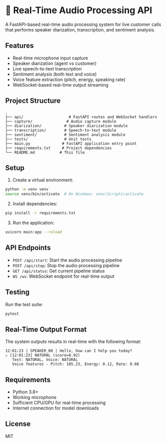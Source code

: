 # 🚀 Real-Time Audio Processing API

A FastAPI-based real-time audio processing system for live customer calls that performs speaker diarization, transcription, and sentiment analysis.

## Features

- Real-time microphone input capture
- Speaker diarization (agent vs customer)
- Live speech-to-text transcription
- Sentiment analysis (both text and voice)
- Voice feature extraction (pitch, energy, speaking rate)
- WebSocket-based real-time output streaming

## Project Structure

```
.
├── api/                    # FastAPI routes and WebSocket handlers
├── capture/               # Audio capture module
├── diarization/          # Speaker diarization module
├── transcription/        # Speech-to-text module
├── sentiment/            # Sentiment analysis module
├── tests/                # Unit tests
├── main.py              # FastAPI application entry point
├── requirements.txt     # Project dependencies
└── README.md           # This file
```

## Setup

1. Create a virtual environment:
```bash
python -m venv venv
source venv/bin/activate  # On Windows: venv\Scripts\activate
```

2. Install dependencies:
```bash
pip install -r requirements.txt
```

3. Run the application:
```bash
uvicorn main:app --reload
```

## API Endpoints

- `POST /api/start`: Start the audio processing pipeline
- `POST /api/stop`: Stop the audio processing pipeline
- `GET /api/status`: Get current pipeline status
- `WS /ws`: WebSocket endpoint for real-time output

## Testing

Run the test suite:
```bash
pytest
```

## Real-Time Output Format

The system outputs results in real-time with the following format:

```
12:01:23 | SPEAKER_00 | Hello, how can I help you today?
⚠️ [12:01:23] NATURAL (score=0.92)
   Text: NATURAL, Voice: NATURAL
   Voice features - Pitch: 185.23, Energy: 0.12, Rate: 0.08
```

## Requirements

- Python 3.8+
- Working microphone
- Sufficient CPU/GPU for real-time processing
- Internet connection for model downloads

## License

MIT 
